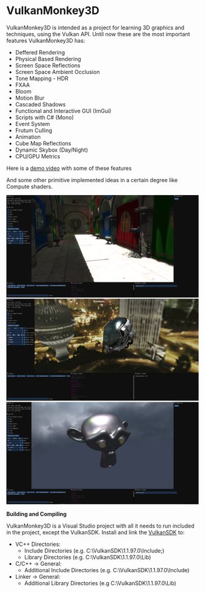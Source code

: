 # VulkanMonkey3D


VulkanMonkey3D is intended as a project for learning 3D graphics and techniques, using the Vulkan API. Until now these are the most important features VulkanMonkey3D has:

* Deffered Rendering
* Physical Based Rendering
* Screen Space Reflections
* Screen Space Ambient Occlusion
* Tone Mapping - HDR
* FXAA
* Bloom
* Motion Blur
* Cascaded Shadows
* Functional and Interactive GUI (ImGui)
* Scripts with C# (Mono)
* Event System
* Frutum Culling
* Animation
* Cube Map Reflections
* Dynamic Skybox (Day/Night)
* CPU/GPU Metrics

Here is a [demo video](https://www.youtube.com/watch?v=Dj1CpDCSy_k) with some of these features

And some other primitive implemented ideas in a certain degree like Compute shaders.

![Screenshot](VulkanMonkey/Images/example_image3.png)
![Screenshot](VulkanMonkey/Images/example_image2.png)
![Screenshot](VulkanMonkey/Images/example_image6.png)

**Building and Compiling**

VulkanMonkey3D is a Visual Studio project with all it needs to run included in the project, except the VulkanSDK.
Install and link the [VulkanSDK](https://www.lunarg.com/vulkan-sdk/) to:
- VC++ Directories:
  - Include Directories (e.g. C:\VulkanSDK\1.1.97.0\Include;)
  - Library Directories (e.g. C:\VulkanSDK\1.1.97.0\Lib)
- C/C++ -> General:
  - Additional Include Directories (e.g. C:\VulkanSDK\1.1.97.0\Include)
- Linker -> General:
  - Additional Library Directories (e.g C:\VulkanSDK\1.1.97.0\Lib)

